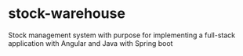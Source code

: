 # stock-warehouse
Stock management system with purpose for implementing a full-stack application with Angular and Java with Spring boot
